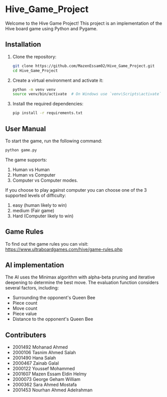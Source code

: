 # Hive_Game_Project

Welcome to the Hive Game Project! This project is an implementation of the Hive board game using Python and Pygame.

## Installation

1. Clone the repository:
    ```sh
    git clone https://github.com/MazenEssam02/Hive_Game_Project.git
    cd Hive_Game_Project
    ```

2. Create a virtual environment and activate it:
    ```sh
    python -m venv venv
    source venv/bin/activate  # On Windows use `venv\Scripts\activate`
    ```

3. Install the required dependencies:
    ```sh
    pip install -r requirements.txt
    ```

## User Manual

To start the game, run the following command:
```sh
python game.py
```
 The game supports:
 1. Human vs Human
 2. Human vs Computer
 3. Computer vs Computer modes.

If you choose to play against computer you can choose one of the 3 supported levels of difficulty:
1. easy (human likely to win)
2. medium (Fair game)
3. Hard (Computer likely to win)
   

## Game Rules
To find out the game rules you can visit:
https://www.ultraboardgames.com/hive/game-rules.php

## AI implementation 

The AI uses the Minimax algorithm with alpha-beta pruning and iterative deepening to determine the best move. The evaluation function considers several factors, including:

- Surrounding the opponent's Queen Bee
- Piece count
- Move count
- Piece value
- Distance to the opponent's Queen Bee

## Contributers
- 2001492	Mohanad Ahmed
- 2000106	Tasnim Ahmed Salah
- 2001490	Hana Salah
- 2000467	Zainab Galal
- 2000122	Youssef Mohammed
- 2001607	Mazen Essam Eldin Helmy
- 2000073	George Geham William
- 2000362	Sara Ahmed Mostafa 
- 2001453	Nourhan Ahmed Adelrahman
